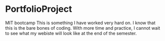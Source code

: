 # PortfolioProject
MIT bootcamp
This is something I have worked very hard on. I know that this is the bare bones of coding. With more time and practice, I cannot wait to see what my webiste will look like at the end of the semester.
